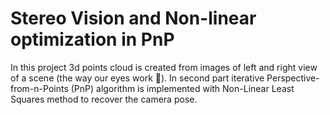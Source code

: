 # Stereo Vision and Non-linear optimization in PnP
In this project 3d points cloud is created from images of left and right view of a scene (the way our eyes work :eyes:). In second part iterative Perspective-from-n-Points (PnP) algorithm is implemented with Non-Linear Least Squares method to recover the camera pose.



